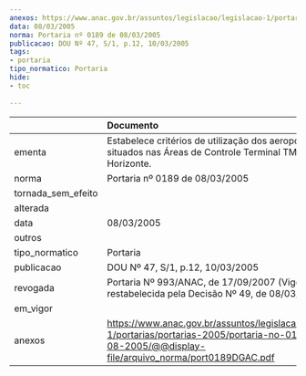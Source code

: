 ```yaml
---
anexos: https://www.anac.gov.br/assuntos/legislacao/legislacao-1/portarias/portarias-2005/portaria-no-0189-de-03-08-2005/@@display-file/arquivo_norma/port0189DGAC.pdf
data: 08/03/2005
norma: Portaria nº 0189 de 08/03/2005
publicacao: DOU Nº 47, S/1, p.12, 10/03/2005
tags:
- portaria
tipo_normatico: Portaria
hide: 
- toc 
 
---
```


|                    | Documento                                                                                                                                                      |
|:-------------------|:---------------------------------------------------------------------------------------------------------------------------------------------------------------|
| ementa             | Estabelece critérios de utilização dos aeroportos situados nas Áreas de Controle Terminal TMA de Belo Horizonte.                                               |
| norma              | Portaria nº 0189 de 08/03/2005                                                                                                                                 |
| tornada_sem_efeito |                                                                                                                                                                |
| alterada           |                                                                                                                                                                |
| data               | 08/03/2005                                                                                                                                                     |
| outros             |                                                                                                                                                                |
| tipo_normatico     | Portaria                                                                                                                                                       |
| publicacao         | DOU Nº 47, S/1, p.12, 10/03/2005                                                                                                                               |
| revogada           | Portaria Nº 993/ANAC, de 17/09/2007 (Vigência restabelecida pela Decisão Nº 49, de 08/03/2005)                                                                 |
| em_vigor           |                                                                                                                                                                |
| anexos             | https://www.anac.gov.br/assuntos/legislacao/legislacao-1/portarias/portarias-2005/portaria-no-0189-de-03-08-2005/@@display-file/arquivo_norma/port0189DGAC.pdf |